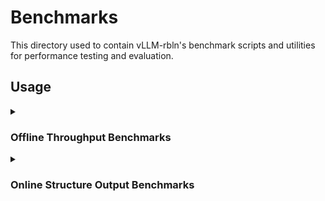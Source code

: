 # Benchmarks

This directory used to contain vLLM-rbln's benchmark scripts and utilities for performance testing and evaluation.

## Usage

<details>
<summary> <h3> Offline Throughput Benchmarks </h3> </summary>
<div>

benchmark offline throughput with random data.

```bash
VLLM_LOGGING_LEVEL=warning RBLN_PROFILER=0 RBLN_KERNEL_MODE=triton VLLM_RBLN_USE_VLLM_MODEL=1 VLLM_DISABLE_COMPILE_CACHE=1 VLLM_USE_V1=1 \
python3 benchmark_throughput.py \
    --model meta-llama/Llama-3.2-1B-instruct \
    --backend vllm \
    --dataset-name random --input-len 1024 --output-len 124 \
    --num-prompts 100 \
    --max-num-seqs 16 \
    --max-model-len 8192 \
    --block-size 1024 \
    --enable-chunked-prefill \
    --max-num-batched-tokens 256 \
    --warmup-requests 1 \
    --random-range-ratio 0.1 \
    --output-json result.json
```

</div>
</details>


<details>
<summary> <h3> Online Structure Output Benchmarks </h3> </summary>
<div>
*Server Setup*

```bash
VLLM_LOGGING_LEVEL=warning RBLN_KERNEL_MODE=triton USE_VLLM_MODEL=1 VLLM_DISABLE_COMPILE_CACHE=1 VLLM_USE_V1=1 \
vllm serve meta-llama/Llama-3.2-1B-instruct \
    --tokenizer meta-llama/Llama-3.2-1B-instruct \
    --host 127.0.0.1 \
    --port 8000 \
    --guided-decoding-backend xgrammar \
    --max-num-seqs 16 \
    --max-model-len 8192 \
    --block-size 1024 \
    --enable-chunked-prefill \
    --max-num-batched-tokens 256
```

XGrammar Benchmark Dataset

```bash
python benchmark_serving_structured_output.py \
    --backend openai-chat \
    --endpoint /v1/chat/completions \
    --model meta-llama/Llama-3.2-1B-instruct  \
    --host 127.0.0.1 \
    --port 8000 \
    --dataset xgrammar_bench \
    --save-results \
    --result-filename structured_output_result.json \
    --output-len 512 \
    --num-prompts 100 \
    --request-rate 10
```

</div>
</details>
